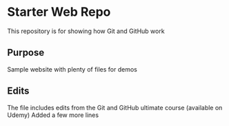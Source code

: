 # Starter Web Repo

This repository is for showing how Git and GitHub work

## Purpose

Sample website with plenty of files for demos

## Edits
The file includes edits from the Git and GitHub ultimate course (available on Udemy)
Added a few more lines
